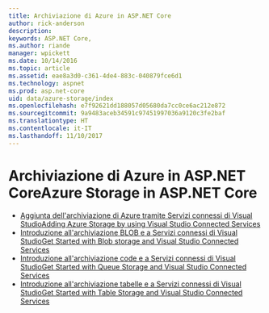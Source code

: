 ```yaml
---
title: Archiviazione di Azure in ASP.NET Core
author: rick-anderson
description: 
keywords: ASP.NET Core,
ms.author: riande
manager: wpickett
ms.date: 10/14/2016
ms.topic: article
ms.assetid: eae8a3d0-c361-4de4-883c-040879fce6d1
ms.technology: aspnet
ms.prod: asp.net-core
uid: data/azure-storage/index
ms.openlocfilehash: e7f92621dd188057d05680da7cc0ce6ac212e872
ms.sourcegitcommit: 9a9483aceb34591c97451997036a9120c3fe2baf
ms.translationtype: HT
ms.contentlocale: it-IT
ms.lasthandoff: 11/10/2017
---
```

# <a name="azure-storage-in-aspnet-core"></a><span data-ttu-id="c85d2-103">Archiviazione di Azure in ASP.NET Core</span><span class="sxs-lookup"><span data-stu-id="c85d2-103">Azure Storage in ASP.NET Core</span></span> 

* [<span data-ttu-id="c85d2-104">Aggiunta dell'archiviazione di Azure tramite Servizi connessi di Visual Studio</span><span class="sxs-lookup"><span data-stu-id="c85d2-104">Adding Azure Storage by using Visual Studio Connected Services</span></span>](https://azure.microsoft.com/documentation/articles/vs-azure-tools-connected-services-storage/)
* [<span data-ttu-id="c85d2-105">Introduzione all'archiviazione BLOB e a Servizi connessi di Visual Studio</span><span class="sxs-lookup"><span data-stu-id="c85d2-105">Get Started with Blob storage and Visual Studio Connected Services</span></span>](https://azure.microsoft.com/documentation/articles/vs-storage-aspnet5-getting-started-blobs/)
* [<span data-ttu-id="c85d2-106">Introduzione all'archiviazione code e a Servizi connessi di Visual Studio</span><span class="sxs-lookup"><span data-stu-id="c85d2-106">Get Started with Queue Storage and Visual Studio Connected Services</span></span>](https://azure.microsoft.com/documentation/articles/vs-storage-aspnet5-getting-started-queues/)
* [<span data-ttu-id="c85d2-107">Introduzione all'archiviazione tabelle e a Servizi connessi di Visual Studio</span><span class="sxs-lookup"><span data-stu-id="c85d2-107">Get Started with Table Storage and Visual Studio Connected Services</span></span>](https://azure.microsoft.com/documentation/articles/vs-storage-aspnet5-getting-started-tables/)
